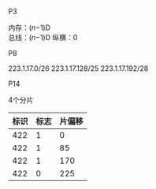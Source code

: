 P3

内存：(*n*−1)D     
 总线：(*n*−1)D 
 纵横：0

P8

223.1.17.0/26
 223.1.17.128/25
 223.1.17.192/28

P14

4个分片



| 标识 | 标志 | 片偏移 |
| ---- | ---- | ------ |
| 422  | 1    | 0      |
| 422  | 1    | 85     |
| 422  | 1    | 170    |
| 422  | 0    | 225    |

